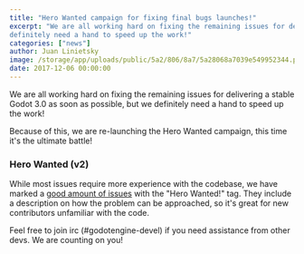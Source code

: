 ```yaml
---
title: "Hero Wanted campaign for fixing final bugs launches!"
excerpt: "We are all working hard on fixing the remaining issues for delivering a stable Godot 3.0 as soon as possible, but we
definitely need a hand to speed up the work!"
categories: ["news"]
author: Juan Linietsky
image: /storage/app/uploads/public/5a2/806/8a7/5a28068a7039e549952344.png
date: 2017-12-06 00:00:00
---
```


We are all working hard on fixing the remaining issues for delivering a stable Godot 3.0 as soon as possible, but we
definitely need a hand to speed up the work!

Because of this, we are re-launching the Hero Wanted campaign, this time it's the ultimate battle!

### Hero Wanted (v2)

While most issues require more experience with the codebase, we have marked a [good amount of issues](https://github.com/godotengine/godot/issues?q=is%3Aissue+is%3Aopen+label%3A%22hero+wanted%21%22) with the "Hero Wanted!" tag. They include a description on how the problem can be approached, so it's great for new contributors unfamiliar with the code.

Feel free to join irc (#godotengine-devel) if you need assistance from other devs. We are counting on you!
